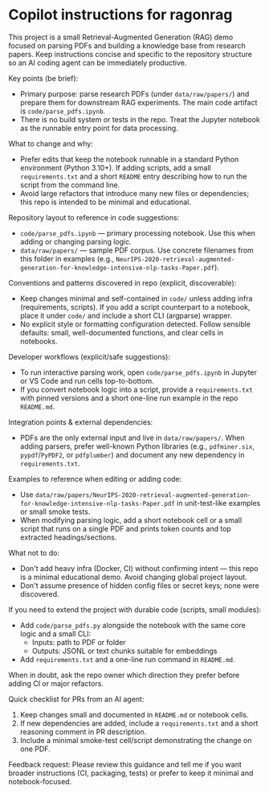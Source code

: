 # Copilot instructions for ragonrag

This project is a small Retrieval-Augmented Generation (RAG) demo focused on parsing PDFs and building a knowledge base from research papers. Keep instructions concise and specific to the repository structure so an AI coding agent can be immediately productive.

Key points (be brief):
- Primary purpose: parse research PDFs (under `data/raw/papers/`) and prepare them for downstream RAG experiments. The main code artifact is `code/parse_pdfs.ipynb`.
- There is no build system or tests in the repo. Treat the Jupyter notebook as the runnable entry point for data processing.

What to change and why:
- Prefer edits that keep the notebook runnable in a standard Python environment (Python 3.10+). If adding scripts, add a small `requirements.txt` and a short `README` entry describing how to run the script from the command line.
- Avoid large refactors that introduce many new files or dependencies; this repo is intended to be minimal and educational.

Repository layout to reference in code suggestions:
- `code/parse_pdfs.ipynb` — primary processing notebook. Use this when adding or changing parsing logic.
- `data/raw/papers/` — sample PDF corpus. Use concrete filenames from this folder in examples (e.g., `NeurIPS-2020-retrieval-augmented-generation-for-knowledge-intensive-nlp-tasks-Paper.pdf`).

Conventions and patterns discovered in repo (explicit, discoverable):
- Keep changes minimal and self-contained in `code/` unless adding infra (requirements, scripts). If you add a script counterpart to a notebook, place it under `code/` and include a short CLI (argparse) wrapper.
- No explicit style or formatting configuration detected. Follow sensible defaults: small, well-documented functions, and clear cells in notebooks.

Developer workflows (explicit/safe suggestions):
- To run interactive parsing work, open `code/parse_pdfs.ipynb` in Jupyter or VS Code and run cells top-to-bottom.
- If you convert notebook logic into a script, provide a `requirements.txt` with pinned versions and a short one-line run example in the repo `README.md`.

Integration points & external dependencies:
- PDFs are the only external input and live in `data/raw/papers/`. When adding parsers, prefer well-known Python libraries (e.g., `pdfminer.six`, `pypdf`/`PyPDF2`, or `pdfplumber`) and document any new dependency in `requirements.txt`.

Examples to reference when editing or adding code:
- Use `data/raw/papers/NeurIPS-2020-retrieval-augmented-generation-for-knowledge-intensive-nlp-tasks-Paper.pdf` in unit-test-like examples or small smoke tests.
- When modifying parsing logic, add a short notebook cell or a small script that runs on a single PDF and prints token counts and top extracted headings/sections.

What not to do:
- Don't add heavy infra (Docker, CI) without confirming intent — this repo is a minimal educational demo. Avoid changing global project layout.
- Don't assume presence of hidden config files or secret keys; none were discovered.

If you need to extend the project with durable code (scripts, small modules):
- Add `code/parse_pdfs.py` alongside the notebook with the same core logic and a small CLI:
  - Inputs: path to PDF or folder
  - Outputs: JSONL or text chunks suitable for embeddings
- Add `requirements.txt` and a one-line run command in `README.md`.

When in doubt, ask the repo owner which direction they prefer before adding CI or major refactors.

Quick checklist for PRs from an AI agent:
1. Keep changes small and documented in `README.md` or notebook cells.
2. If new dependencies are added, include a `requirements.txt` and a short reasoning comment in PR description.
3. Include a minimal smoke-test cell/script demonstrating the change on one PDF.

Feedback request:
Please review this guidance and tell me if you want broader instructions (CI, packaging, tests) or prefer to keep it minimal and notebook-focused.
